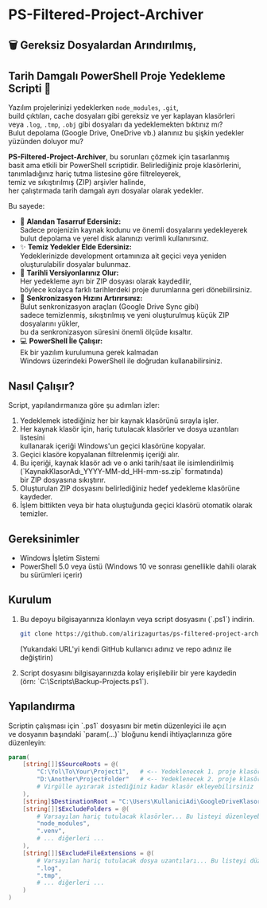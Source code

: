 # PS-Filtered-Project-Archiver

## 🗑️ Gereksiz Dosyalardan Arındırılmış,  
## Tarih Damgalı PowerShell Proje Yedekleme Scripti 📂

Yazılım projelerinizi yedeklerken `node_modules`, `.git`,  
build çıktıları, cache dosyaları gibi gereksiz ve yer kaplayan klasörleri  
veya `.log`, `.tmp`, `.obj` gibi dosyaları da yedeklemekten bıktınız mı?  
Bulut depolama (Google Drive, OneDrive vb.) alanınız bu şişkin yedekler yüzünden doluyor mu?

**PS-Filtered-Project-Archiver**, bu sorunları çözmek için tasarlanmış  
basit ama etkili bir PowerShell scriptidir. Belirlediğiniz proje klasörlerini,  
tanımladığınız hariç tutma listesine göre filtreleyerek,  
temiz ve sıkıştırılmış (ZIP) arşivler halinde,  
her çalıştırmada tarih damgalı ayrı dosyalar olarak yedekler.

Bu sayede:

*   💾 **Alandan Tasarruf Edersiniz:**  
    Sadece projenizin kaynak kodunu ve önemli dosyalarını yedekleyerek  
    bulut depolama ve yerel disk alanınızı verimli kullanırsınız.
*   ✨ **Temiz Yedekler Elde Edersiniz:**  
    Yedeklerinizde development ortamınıza ait geçici veya yeniden oluşturulabilir dosyalar bulunmaz.
*   📅 **Tarihli Versiyonlarınız Olur:**  
    Her yedekleme ayrı bir ZIP dosyası olarak kaydedilir,  
    böylece kolayca farklı tarihlerdeki proje durumlarına geri dönebilirsiniz.
*   🚀 **Senkronizasyon Hızını Artırırsınız:**  
    Bulut senkronizasyon araçları (Google Drive Sync gibi)  
    sadece temizlenmiş, sıkıştırılmış ve yeni oluşturulmuş küçük ZIP dosyalarını yükler,  
    bu da senkronizasyon süresini önemli ölçüde kısaltır.
*   💻 **PowerShell İle Çalışır:**  
    Ek bir yazılım kurulumuna gerek kalmadan  
    Windows üzerindeki PowerShell ile doğrudan kullanabilirsiniz.

## Nasıl Çalışır?

Script, yapılandırmanıza göre şu adımları izler:

1.  Yedeklemek istediğiniz her bir kaynak klasörünü sırayla işler.
2.  Her kaynak klasör için, hariç tutulacak klasörler ve dosya uzantıları listesini  
    kullanarak içeriği Windows'un geçici klasörüne kopyalar.
3.  Geçici klasöre kopyalanan filtrelenmiş içeriği alır.
4.  Bu içeriği, kaynak klasör adı ve o anki tarih/saat ile isimlendirilmiş  
    (\`KaynakKlasorAdı_YYYY-MM-dd_HH-mm-ss.zip\` formatında)  
    bir ZIP dosyasına sıkıştırır.
5.  Oluşturulan ZIP dosyasını belirlediğiniz hedef yedekleme klasörüne kaydeder.
6.  İşlem bittikten veya bir hata oluştuğunda geçici klasörü otomatik olarak temizler.

## Gereksinimler

*   Windows İşletim Sistemi
*   PowerShell 5.0 veya üstü (Windows 10 ve sonrası genellikle dahili olarak bu sürümleri içerir)

## Kurulum

1.  Bu depoyu bilgisayarınıza klonlayın veya script dosyasını (\`.ps1\`) indirin.

    ```bash
    git clone https://github.com/alirizagurtas/ps-filtered-project-archiver.git
    ```
    (Yukarıdaki URL'yi kendi GitHub kullanıcı adınız ve repo adınız ile değiştirin)

2.  Script dosyasını bilgisayarınızda kolay erişilebilir bir yere kaydedin  
    (örn: \`C:\Scripts\Backup-Projects.ps1\`).

## Yapılandırma

Scriptin çalışması için \`.ps1\` dosyasını bir metin düzenleyici ile açın  
ve dosyanın başındaki \`param(...)\` bloğunu kendi ihtiyaçlarınıza göre düzenleyin:

```powershell
param(
    [string[]]$SourceRoots = @(
        "C:\Yol\To\Your\Project1",   # <-- Yedeklenecek 1. proje klasörü
        "D:\Another\ProjectFolder"   # <-- Yedeklenecek 2. proje klasörü
        # Virgülle ayırarak istediğiniz kadar klasör ekleyebilirsiniz
    ),
    [string]$DestinationRoot = "C:\Users\KullaniciAdi\GoogleDriveKlasorunuz\ProjectBackups",  # <-- ZIP dosyalarının kaydedileceği klasör
    [string[]]$ExcludeFolders = @(
        # Varsayılan hariç tutulacak klasörler... Bu listeyi düzenleyebilirsiniz.
        "node_modules",
        ".venv",
        # ... diğerleri ...
    ),
    [string[]]$ExcludeFileExtensions = @(
        # Varsayılan hariç tutulacak dosya uzantıları... Bu listeyi düzenleyebilirsiniz.
        ".log",
        ".tmp",
        # ... diğerleri ...
    )
)
